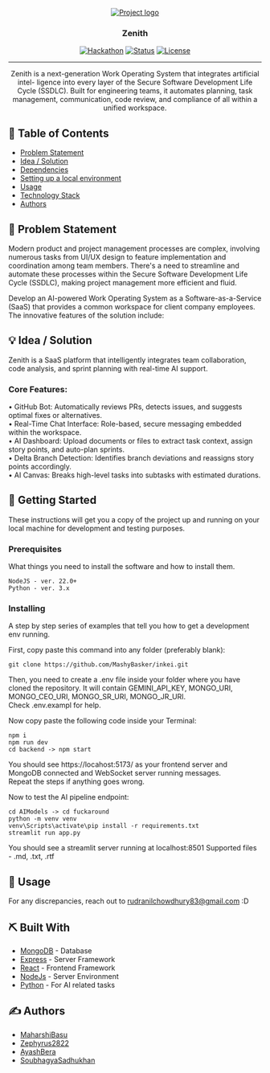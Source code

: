 <p align="center">
  <a href="" rel="noopener">
 <img src="https://i.postimg.cc/8PGQ0pGL/image.png" alt="Project logo"></a>
</p>
<h3 align="center">Zenith</h3>

<div align="center">

[![Hackathon](https://img.shields.io/badge/hackathon-name-orange.svg)](https://aignite2025.com)
[![Status](https://img.shields.io/badge/status-active-success.svg)]()
[![License](https://img.shields.io/badge/license-MIT-blue.svg)](LICENSE.md)

</div>

---

<p align="center"> Zenith is a next-generation Work Operating System that integrates artificial intel-
ligence into every layer of the Secure Software Development Life Cycle (SSDLC). Built for engineering teams, it automates planning, task management, communication, code
review, and compliance of all within a unified workspace.
    <br> 
</p>

## 📝 Table of Contents

- [Problem Statement](#problem_statement)
- [Idea / Solution](#idea)
- [Dependencies](#limitations)
- [Setting up a local environment](#getting_started)
- [Usage](#usage)
- [Technology Stack](#tech_stack)
- [Authors](#authors)

## 🧐 Problem Statement <a name = "problem_statement"></a>

Modern product and project management processes are complex, involving numerous tasks from UI/UX design to feature implementation and coordination among team members. There's a need to streamline and automate these processes within the Secure Software Development Life Cycle (SSDLC), making project management more efficient and fluid.

Develop an AI-powered Work Operating System as a Software-as-a-Service (SaaS) that provides a common workspace for client company employees. The innovative features of the solution include:

## 💡 Idea / Solution <a name = "idea"></a>

Zenith is a SaaS platform that intelligently integrates team collaboration, code
analysis, and sprint planning with real-time AI support. </br>

### Core Features:

• GitHub Bot: Automatically reviews PRs, detects issues, and suggests optimal fixes or alternatives. </br>
• Real-Time Chat Interface: Role-based, secure messaging embedded within the workspace. </br>
• AI Dashboard: Upload documents or files to extract task context, assign story points, and auto-plan sprints. </br>
• Delta Branch Detection: Identifies branch deviations and reassigns story points accordingly. </br>
• AI Canvas: Breaks high-level tasks into subtasks with estimated durations.

## 🏁 Getting Started <a name = "getting_started"></a>

These instructions will get you a copy of the project up and running on your local machine for development
and testing purposes.

### Prerequisites

What things you need to install the software and how to install them.

```
NodeJS - ver. 22.0+
Python - ver. 3.x
```

### Installing

A step by step series of examples that tell you how to get a development env running.

First, copy paste this command into any folder (preferably blank):

```
git clone https://github.com/MashyBasker/inkei.git
```

Then, you need to create a .env file inside your folder where you have cloned the repository. It will contain GEMINI_API_KEY, MONGO_URI, MONGO_CEO_URI, MONGO_SR_URI, MONGO_JR_URI. </br>
Check .env.exampl for help. </br>

Now copy paste the following code inside your Terminal:

```
npm i
npm run dev
cd backend -> npm start
```

You should see https://locahost:5173/ as your frontend server and MongoDB connected and WebSocket server running messages.
</br> Repeat the steps if anything goes wrong.

Now to test the AI pipeline endpoint:

```
cd AIModels -> cd fuckaround
python -m venv venv
venv\Scripts\activate\pip install -r requirements.txt
streamlit run app.py
```
You should see a streamlit server running at localhost:8501
Supported files - .md, .txt, .rtf </br>

## 🎈 Usage <a name="usage"></a>

For any discrepancies, reach out to rudranilchowdhury83@gmail.com :D

## ⛏️ Built With <a name = "tech_stack"></a>

- [MongoDB](https://www.mongodb.com/) - Database
- [Express](https://expressjs.com/) - Server Framework
- [React](https://react.dev/) - Frontend Framework
- [NodeJs](https://nodejs.org/en/) - Server Environment
- [Python](https://www.python.org/) - For AI related tasks

## ✍️ Authors <a name = "authors"></a>

- [MaharshiBasu](https://github.com/MashyBasker)
- [Zephyrus2822](https://github.com/Zephyrus2822)
- [AyashBera](https://github.com/Ayash-Bera)
- [SoubhagyaSadhukhan](https://github.com/levi911)
